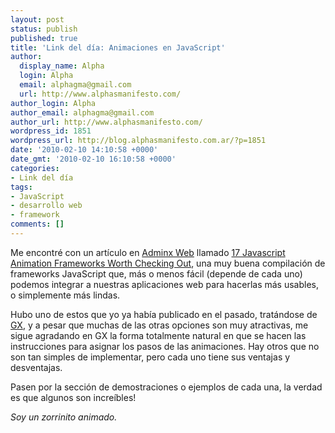 ```yaml
---
layout: post
status: publish
published: true
title: 'Link del día: Animaciones en JavaScript'
author:
  display_name: Alpha
  login: Alpha
  email: alphagma@gmail.com
  url: http://www.alphasmanifesto.com/
author_login: Alpha
author_email: alphagma@gmail.com
author_url: http://www.alphasmanifesto.com/
wordpress_id: 1851
wordpress_url: http://blog.alphasmanifesto.com.ar/?p=1851
date: '2010-02-10 14:10:58 +0000'
date_gmt: '2010-02-10 16:10:58 +0000'
categories:
- Link del día
tags:
- JavaScript
- desarrollo web
- framework
comments: []
---
```


Me encontré con un artículo en <a href="http://www.admixweb.com/">Adminx Web</a> llamado <a href="http://www.admixweb.com/2010/01/07/17-javascript-animation-frameworks-worth-to-seing/">17 Javascript Animation Frameworks Worth Checking Out</a>, una muy buena compilación de frameworks JavaScript que, más o menos fácil (depende de cada uno) podemos integrar a nuestras aplicaciones web para hacerlas más usables, o simplemente más lindas.

Hubo uno de estos que yo ya había publicado en el pasado, tratándose de <a href="https://blog.alphasmanifesto.com.ar/2009/05/27/link-del-dia-gx/">GX</a>, y a pesar que muchas de las otras opciones son muy atractivas, me sigue agradando en GX la forma totalmente natural en que se hacen las instrucciones para asignar los pasos de las animaciones. Hay otros que no son tan simples de implementar, pero cada uno tiene sus ventajas y desventajas.

Pasen por la sección de demostraciones o ejemplos de cada una, la verdad es que algunos son increíbles!

_Soy un zorrinito animado._
